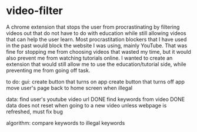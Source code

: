 # video-filter
A chrome extension that stops the user from procrastinating by filtering videos out that do not have to do with education while still allowing videos that can help the user learn. Most procrastitation blockers that I have used in the past would block the website I was using, mainly YouTube. That was fine for stopping me from choosing videos that wasted my time, but it would also prevent me from watching tutorials online. I wanted to create an extension that would still allow me to use the education/tutorial side, while preventing me from going off task. 

to do: 
gui:
    create button that turns on app
    create button that turns off app
    move user's page back to home screen when illegal

data:
    find user's youtube video url DONE
    find keywords from video DONE
    data does not reset when going to a new video unless webpage is refreshed, must fix bug

algorithm:
    compare keywords to illegal keywords
